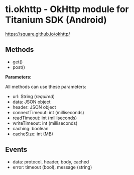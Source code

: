 # ti.okhttp - OkHttp module for Titanium SDK (Android)

https://square.github.io/okhttp/

## Methods

* get()
* post()

<b>Parameters:</b>

All methods can use these parameters:

* url: String (*required*)
* data: JSON object
* header: JSON object
* connectTimeout: int (milliseconds)
* readTimeout: int (milliseconds)
* writeTimeout: int (milliseconds)
* caching: boolean
* cacheSize: int (MB)

## Events

* data: protocol, header, body, cached
* error: timeout (bool), message (string)
